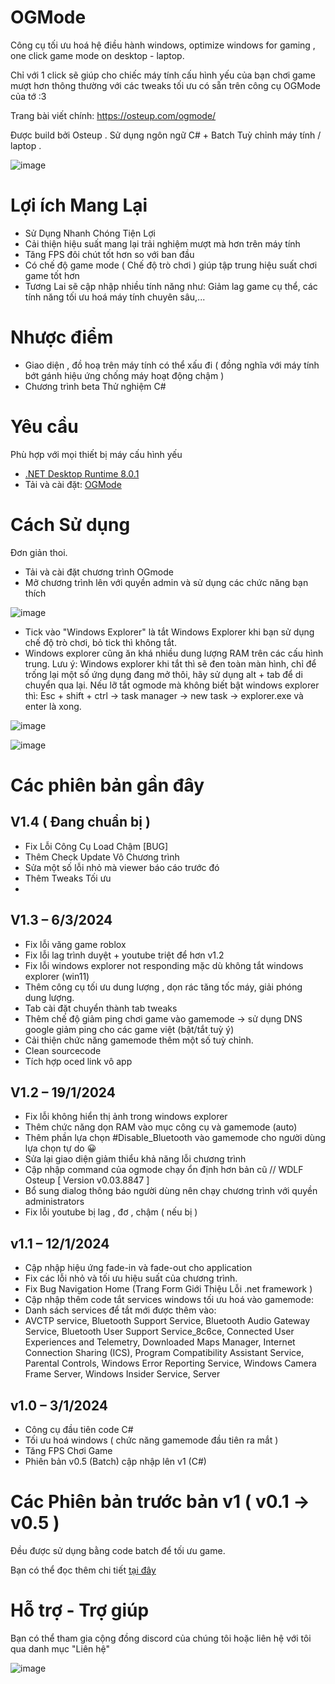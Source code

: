 # OGMode
Công cụ tối ưu hoá hệ điều hành windows, optimize windows for gaming , one click game mode on desktop - laptop.

Chỉ với 1 click sẽ giúp cho chiếc máy tính cấu hình yếu của bạn chơi game mượt hơn thông thường với các tweaks tối ưu có sẵn trên công cụ OGMode của tớ :3

Trang bài viết chính: https://osteup.com/ogmode/

Được build bởi Osteup . Sử dụng ngôn ngữ C# + Batch Tuỳ chỉnh máy tính / laptop .

![image](https://github.com/SiroCandy06/OGMode/assets/101639160/e50f465b-47b9-4b1a-9c4d-c6fdafaff1c5)

# Lợi ích Mang Lại
* Sử Dụng Nhanh Chóng Tiện Lợi
* Cải thiện hiệu suất mang lại trải nghiệm mượt mà hơn trên máy tính
* Tăng FPS đôi chút tốt hơn so với ban đầu
* Có chế độ game mode ( Chế độ trò chơi ) giúp tập trung hiệu suất chơi game tốt hơn
* Tương Lai sẽ cập nhập nhiều tính năng như: Giảm lag game cụ thể, các tính năng tối ưu hoá máy tính chuyên sâu,...

# Nhược điểm
* Giao diện , đồ hoạ trên máy tính có thể xấu đi ( đồng nghĩa với máy tính bớt gánh hiệu ứng chống máy hoạt động chậm )
* Chương trình beta Thử nghiệm C#

# Yêu cầu
Phù hợp với mọi thiết bị máy cấu hình yếu
* [.NET Desktop Runtime 8.0.1](https://dotnet.microsoft.com/en-us/download/dotnet/8.0)
* Tải và cài đặt: [OGMode](https://github.com/SiroCandy06/OGMode/releases)

# Cách Sử dụng
Đơn giản thoi. 

- Tải và cài đặt chương trình OGmode
- Mở chương trình lên với quyền admin và sử dụng các chức năng bạn thích

![image](https://github.com/SiroCandy06/OGMode/assets/101639160/445d2bcc-2220-4553-bc5f-73528130fd8f)

- Tick vào "Windows Explorer" là tắt Windows Explorer khi bạn sử dụng chế độ trò chơi, bỏ tick thì không tắt.
- Windows explorer cũng ăn khá nhiều dung lượng RAM trên các cấu hình trung.
  Lưu ý: Windows explorer khi tắt thì sẽ đen toàn màn hình, chỉ để trống lại một số ứng dụng đang mở thôi, hãy sử dụng alt + tab để di chuyển qua lại.
  Nếu lỡ tắt ogmode mà không biết bật windows explorer thì: Esc + shift + ctrl -> task manager -> new task -> explorer.exe và enter là xong.

![image](https://github.com/SiroCandy06/OGMode/assets/101639160/65f2b9e1-d9e6-4c7f-97d3-82d798699a4b)

![image](https://github.com/SiroCandy06/OGMode/assets/101639160/40c9ad34-4e0e-43f5-a320-cf500b1b0910)

# Các phiên bản gần đây
## V1.4 ( Đang chuẩn bị )
- Fix Lỗi Công Cụ Load Chậm [BUG]
- Thêm Check Update Vô Chương trình
- Sửa một số lỗi nhỏ mà viewer báo cáo trước đó
- Thêm Tweaks Tối ưu
- 
## V1.3 – 6/3/2024
- Fix lỗi văng game roblox
- Fix lỗi lag trình duyệt + youtube triệt để hơn v1.2
- Fix lỗi windows explorer not responding mặc dù không tắt windows explorer (win11)
- Thêm công cụ tối ưu dung lượng , dọn rác tăng tốc máy, giải phóng dung lượng.
- Tab cài đặt chuyển thành tab tweaks
- Thêm chế độ giảm ping chơi game vào gamemode -> sử dụng DNS google giảm ping cho các game việt (bật/tắt tuỳ ý)
- Cải thiện chức năng gamemode thêm một số tuỳ chỉnh.
- Clean sourcecode
- Tích hợp oced link vô app
## V1.2 – 19/1/2024
- Fix lỗi không hiển thị ảnh trong windows explorer
- Thêm chức năng dọn RAM vào mục công cụ và gamemode (auto)
- Thêm phần lựa chọn #Disable_Bluetooth vào gamemode cho người dùng lựa chọn tự do 😀
- Sửa lại giao diện giảm thiểu khả năng lỗi chương trình
- Cập nhập command của ogmode chạy ổn định hơn bản cũ // WDLF Osteup [ Version v0.03.8847 ]
- Bổ sung dialog thông báo người dùng nên chạy chương trình với quyền administrators
- Fix lỗi youtube bị lag , đơ , chậm ( nếu bị )
## v1.1 – 12/1/2024
- Cập nhập hiệu ứng fade-in và fade-out cho application
- Fix các lỗi nhỏ và tối ưu hiệu suất của chương trình.
- Fix Bug Navigation Home (Trang Form Giới Thiệu Lỗi .net framework )
- Cập nhập thêm code tắt services windows tối ưu hoá vào gamemode:
- Danh sách services để tắt mới được thêm vào:
- AVCTP service, Bluetooth Support Service, Bluetooth Audio Gateway Service, Bluetooth User Support Service_8c6ce, Connected User Experiences and Telemetry, Downloaded Maps Manager, Internet Connection Sharing (ICS), Program Compatibility Assistant Service, Parental Controls, Windows Error Reporting Service, Windows Camera Frame Server, Windows Insider Service, Server
## v1.0 – 3/1/2024
- Công cụ đầu tiên code C#
- Tối ưu hoá windows ( chức năng gamemode đầu tiên ra mắt )
- Tăng FPS Chơi Game
- Phiên bản v0.5 (Batch) cập nhập lên v1 (C#)

# Các Phiên bản trước bản v1 ( v0.1 -> v0.5 )
Đều được sử dụng bằng code batch để tối ưu game.

Bạn có thể đọc thêm chi tiết [tại đây](https://osteup.com/tool-ogmode-fix-lag-windows-toi-uu-hoa-may-tinh/)

# Hỗ trợ - Trợ giúp
Bạn có thể tham gia cộng đồng discord của chúng tôi hoặc liên hệ với tôi qua danh mục "Liên hệ"

![image](https://github.com/SiroCandy06/OGMode/assets/101639160/504aeffc-4e15-4d63-8c31-ceeec8c700fe)

